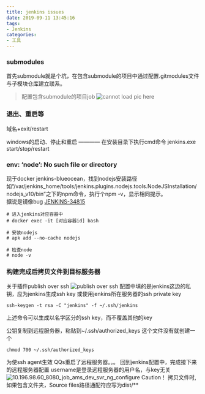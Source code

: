 ```yaml
---
title: jenkins issues
date: 2019-09-11 13:45:16
tags:
- Jenkins
categories: 
- 工具
---
```

### submodules

首先submodule就是个坑，在包含submodule的项目中通过配置.gitmodules文件与子模块仓库建立联系。

> 配置包含submodule的项目job
![cannot load pic here](https://wx2.sinaimg.cn/large/a60edd42ly1g6vkm6ilylj21u342owww.jpg)

### 退出、重启等
域名+exit/restart

windows的启动、停止和重启 ———— 在安装目录下执行cmd命令 jenkins.exe start/stop/restart

### env: ‘node’: No such file or directory
现于docker jenkins-blueocean，找到nodejs安装路径如“/var/jenkins_home/tools/jenkins.plugins.nodejs.tools.NodeJSInstallation/nodejs_v10/bin”之下的npm命令，执行个npm -v，显示相同提示。<br>
据说是镜像bug [JENKINS-34815](https://issues.jenkins-ci.org/browse/JENKINS-34815?jql=status%20%3D%20Closed%20AND%20text%20~%20%22jenkins.plugins.nodejs.tools.NodeJSInstallation%22)
```
# 进入jenkins对应容器中
# docker exec -it [对应容器id] bash
 
# 安装nodejs
# apk add --no-cache nodejs
 
# 检查node
# node -v
```
### 构建完成后拷贝文件到目标服务器
关于插件publish over ssh
![publish over ssh](https://tvax2.sinaimg.cn/large/a60edd42gy1gd6c791juej20ll0j80tm.jpg)
配置中填的是jenkins这边的私钥，应为jenkins生成ssh key 或使用jenkins所在服务器的ssh private key
```
ssh-keygen -t rsa -C "jenkins" -f ~/.ssh/jenkins
```
上述命令可以生成以名字区分的ssh key，而不覆盖其他的key

公钥复制到远程服务器，粘贴到~/.ssh/authorized_keys 这个文件没有就创建一个
```
chmod 700 ~/.ssh/authorized_keys
```
为使ssh agent生效 QQs重启了远程服务器。。。
回到jenkins配置中，完成接下来的远程服务器配置
username是登录远程服务器的用户名，与key无关
![10.196.98.60_8080_job_ams_dev_svr_ng_configure](https://i0.wp.com/tvax1.sinaimg.cn/large/a60edd42gy1gd8bdr0hgwj21751hqgol.jpg)
Caution！ 拷贝文件时,如果包含文件夹，Source files路径通配符应写为dist/**